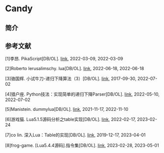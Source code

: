 # Candy

## 简介

## 参考文献

[1]李昂. PikaScript[DB/OL]. [link](https://gitee.com/Lyon1998/pikascript), 2022-03-09, 2022-03-09

[2]Roberto Ierusalimschy. lua[DB/OL]. [link](https://github.com/lua/lua), 2022-06-18, 2022-06-18

[3]骆国辉. 小试牛刀-递归下降算法（3）[DB/OL]. [link](https://mp.weixin.qq.com/s/4yv6JP8nVJCeUP8f_uvMFw), 2017-09-30, 2022-07-02

[4]猎户座. Python技法：实现简单的递归下降Parser[DB/OL]. [link](https://zhuanlan.zhihu.com/p/512300174), 2022-05-10, 2022-07-02

[5]Manistein. dummylua[DB/OL]. [link](https://github.com/Manistein/dummylua-tutorial), 2021-11-17, 2022-11-10

[6]游戏猫. Lua5.1.5源码分析之table实现[DB/OL]. [link](https://blog.csdn.net/gamekit/article/details/122975184), 2022-02-17, 2023-02-24

[7]co lin. 深入Lua：Table的实现[DB/OL]. [link](https://www.zhihu.com/collection/685811848), 2019-12-17, 2023-04-01

[8]frog-game. [Lua5.4.4源码].指令集[DB/OL]. [link](https://zhuanlan.zhihu.com/p/610168640), 2023-02-28, 2023-05-01
